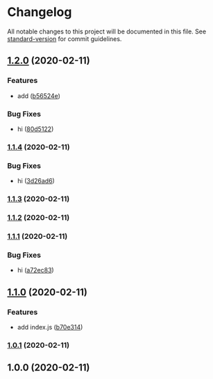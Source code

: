 # Changelog

All notable changes to this project will be documented in this file. See [standard-version](https://github.com/conventional-changelog/standard-version) for commit guidelines.

## [1.2.0](https://github.com/OPY-bbt/standard-version-demo/compare/v1.1.4...v1.2.0) (2020-02-11)


### Features

* add ([b56524e](https://github.com/OPY-bbt/standard-version-demo/commit/b56524e6f0021c0e46590bd78658f623b183a672))


### Bug Fixes

* hi ([80d5122](https://github.com/OPY-bbt/standard-version-demo/commit/80d5122277ab6c0c75acb63bcf73ae6f7f3bbae5))

### [1.1.4](https://github.com/OPY-bbt/standard-version-demo/compare/v1.1.3...v1.1.4) (2020-02-11)


### Bug Fixes

* hi ([3d26ad6](https://github.com/OPY-bbt/standard-version-demo/commit/3d26ad69211163cafab69f712317df1d56245e3f))

### [1.1.3](https://github.com/OPY-bbt/standard-version-demo/compare/v1.1.2...v1.1.3) (2020-02-11)

### [1.1.2](https://github.com/OPY-bbt/standard-version-demo/compare/v1.1.1...v1.1.2) (2020-02-11)

### [1.1.1](https://github.com/OPY-bbt/standard-version-demo/compare/v1.1.0...v1.1.1) (2020-02-11)


### Bug Fixes

* hi ([a72ec83](https://github.com/OPY-bbt/standard-version-demo/commit/a72ec839b33bfef66f3f127f77a87b65e15c025a))

## [1.1.0](https://github.com/OPY-bbt/standard-version-demo/compare/v1.0.1...v1.1.0) (2020-02-11)


### Features

* add index.js ([b70e314](https://github.com/OPY-bbt/standard-version-demo/commit/b70e314895b2fede38c4622f5f43de1f5c3d659a))

### [1.0.1](https://github.com/OPY-bbt/standard-version-demo/compare/v1.0.0...v1.0.1) (2020-02-11)

## 1.0.0 (2020-02-11)
